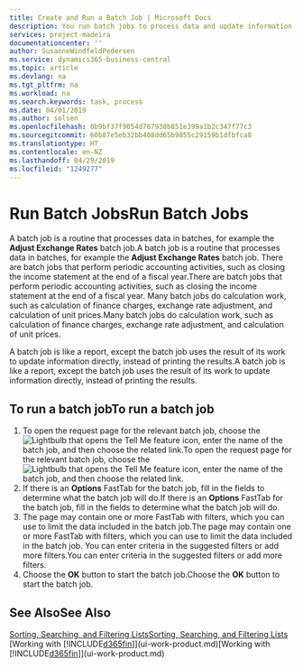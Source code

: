 ```yaml
---
title: Create and Run a Batch Job | Microsoft Docs
description: You run batch jobs to process data and update information, for example, to do periodic accounting activities, or to do calculations.
services: project-madeira
documentationcenter: ''
author: SusanneWindfeldPedersen
ms.service: dynamics365-business-central
ms.topic: article
ms.devlang: na
ms.tgt_pltfrm: na
ms.workload: na
ms.search.keywords: task, process
ms.date: 04/01/2019
ms.author: solsen
ms.openlocfilehash: 0b9bf37f9054d767938b851e399a1b2c347f77c3
ms.sourcegitcommit: 60b87e5eb32bb408dd65b9855c29159b1dfbfca8
ms.translationtype: HT
ms.contentlocale: en-NZ
ms.lasthandoff: 04/29/2019
ms.locfileid: "1249277"
---
```

# <a name="run-batch-jobs"></a><span data-ttu-id="7b547-103">Run Batch Jobs</span><span class="sxs-lookup"><span data-stu-id="7b547-103">Run Batch Jobs</span></span>
<span data-ttu-id="7b547-104">A batch job is a routine that processes data in batches, for example the **Adjust Exchange Rates** batch job.</span><span class="sxs-lookup"><span data-stu-id="7b547-104">A batch job is a routine that processes data in batches, for example the **Adjust Exchange Rates** batch job.</span></span> <span data-ttu-id="7b547-105">There are batch jobs that perform periodic accounting activities, such as closing the income statement at the end of a fiscal year.</span><span class="sxs-lookup"><span data-stu-id="7b547-105">There are batch jobs that perform periodic accounting activities, such as closing the income statement at the end of a fiscal year.</span></span> <span data-ttu-id="7b547-106">Many batch jobs do calculation work, such as calculation of finance charges, exchange rate adjustment, and calculation of unit prices.</span><span class="sxs-lookup"><span data-stu-id="7b547-106">Many batch jobs do calculation work, such as calculation of finance charges, exchange rate adjustment, and calculation of unit prices.</span></span>

<span data-ttu-id="7b547-107">A batch job is like a report, except the batch job uses the result of its work to update information directly, instead of printing the results.</span><span class="sxs-lookup"><span data-stu-id="7b547-107">A batch job is like a report, except the batch job uses the result of its work to update information directly, instead of printing the results.</span></span>

## <a name="to-run-a-batch-job"></a><span data-ttu-id="7b547-108">To run a batch job</span><span class="sxs-lookup"><span data-stu-id="7b547-108">To run a batch job</span></span>
1. <span data-ttu-id="7b547-109">To open the request page for the relevant batch job, choose the ![Lightbulb that opens the Tell Me feature](media/ui-search/search_small.png "Tell me what you want to do") icon, enter the name of the batch job, and then choose the related link.</span><span class="sxs-lookup"><span data-stu-id="7b547-109">To open the request page for the relevant batch job, choose the ![Lightbulb that opens the Tell Me feature](media/ui-search/search_small.png "Tell me what you want to do") icon, enter the name of the batch job, and then choose the related link.</span></span>
2. <span data-ttu-id="7b547-110">If there is an **Options** FastTab for the batch job, fill in the fields to determine what the batch job will do.</span><span class="sxs-lookup"><span data-stu-id="7b547-110">If there is an **Options** FastTab for the batch job, fill in the fields to determine what the batch job will do.</span></span>
3. <span data-ttu-id="7b547-111">The page may contain one or more FastTab with filters, which you can use to limit the data included in the batch job.</span><span class="sxs-lookup"><span data-stu-id="7b547-111">The page may contain one or more FastTab with filters, which you can use to limit the data included in the batch job.</span></span> <span data-ttu-id="7b547-112">You can enter criteria in the suggested filters or add more filters.</span><span class="sxs-lookup"><span data-stu-id="7b547-112">You can enter criteria in the suggested filters or add more filters.</span></span>
4. <span data-ttu-id="7b547-113">Choose the **OK** button to start the batch job.</span><span class="sxs-lookup"><span data-stu-id="7b547-113">Choose the **OK** button to start the batch job.</span></span>

## <a name="see-also"></a><span data-ttu-id="7b547-114">See Also</span><span class="sxs-lookup"><span data-stu-id="7b547-114">See Also</span></span>
[<span data-ttu-id="7b547-115">Sorting, Searching, and Filtering Lists</span><span class="sxs-lookup"><span data-stu-id="7b547-115">Sorting, Searching, and Filtering Lists</span></span>](ui-enter-criteria-filters.md)  
<span data-ttu-id="7b547-116">[Working with [!INCLUDE[d365fin](includes/d365fin_md.md)]](ui-work-product.md)</span><span class="sxs-lookup"><span data-stu-id="7b547-116">[Working with [!INCLUDE[d365fin](includes/d365fin_md.md)]](ui-work-product.md)</span></span>
